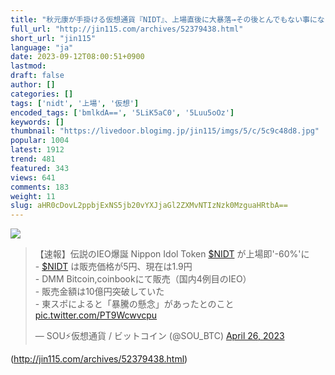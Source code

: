 ```yaml
---
title: "秋元康が手掛ける仮想通貨『NIDT』、上場直後に大暴落→その後とんでもない事になっていた・・・ : オレ的ゲーム速報＠刃"
full_url: "http://jin115.com/archives/52379438.html"
short_url: "jin115"
language: "ja"
date: 2023-09-12T08:00:51+0900
lastmod: 
draft: false
author: []
categories: []
tags: ['nidt', '上場', '仮想']
encoded_tags: ['bmlkdA==', '5LiK5aC0', '5Luu5oOz']
keywords: []
thumbnail: "https://livedoor.blogimg.jp/jin115/imgs/5/c/5c9c48d8.jpg"
popular: 1004
latest: 1912
trend: 481
featured: 343
views: 641
comments: 183
weight: 11
slug: aHR0cDovL2ppbjExNS5jb20vYXJjaGl2ZXMvNTIzNzk0MzguaHRtbA==
---
```


![](https://livedoor.blogimg.jp/jin115/imgs/5/c/5c9c48d8.jpg)

<blockquote class='twitter-tweet'><p lang='ja' dir='ltr'>【速報】伝説のIEO爆誕 Nippon Idol Token <a href='https://twitter.com/search?q=%24NIDT&src=ctag&ref_src=twsrc%5Etfw'>$NIDT</a> が上場即'-60%'に<br>- <a href='https://twitter.com/search?q=%24NIDT&src=ctag&ref_src=twsrc%5Etfw'>$NIDT</a> は販売価格が5円、現在は1.9円<br>- DMM Bitcoin,coinbookにて販売（国内4例目のIEO）<br>- 販売金額は10億円突破していた<br>- 東スポによると「暴騰の懸念」があったとのこと <a href='https://t.co/PT9Wcwvcpu'>pic.twitter.com/PT9Wcwvcpu</a></p>— SOU⚡️仮想通貨 / ビットコイン (@SOU_BTC) <a href='https://twitter.com/SOU_BTC/status/1651081474190479360?ref_src=twsrc%5Etfw'>April 26, 2023</a></blockquote> 

(http://jin115.com/archives/52379438.html)
